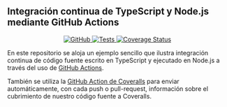 ## Integración continua de TypeScript y Node.js mediante GitHub Actions 

<p align="center">
    <a href="https://github.com/ULL-ESIT-INF-DSI-2021/github-actions-typescript-nodejs-ci/blob/master/LICENSE">
        <img alt="GitHub" src="https://img.shields.io/github/license/ULL-ESIT-INF-DSI-2021/github-actions-typescript-nodejs-ci">
    </a>
    <a href="https://github.com/ULL-ESIT-INF-DSI-2021/github-actions-typescript-nodejs-ci/actions/workflows/node.js.yml">
        <img alt="Tests" src="https://github.com/ULL-ESIT-INF-DSI-2021/github-actions-typescript-nodejs-ci/actions/workflows/node.js.yml/badge.svg?branch=main">
    </a>
    <a href="https://coveralls.io/github/ULL-ESIT-INF-DSI-2021/github-actions-typescript-nodejs-ci?branch=main">
        <img alt="Coverage Status" src='https://coveralls.io/repos/github/ULL-ESIT-INF-DSI-2021/github-actions-typescript-nodejs-ci/badge.svg?branch=main'/>
    </a>
</p>

En este repositorio se aloja un ejemplo sencillo que ilustra integración continua de código fuente escrito en TypeScript y
ejecutado en Node.js a través del uso de [GitHub Actions](https://docs.github.com/en/actions).

También se utiliza la [GitHub Action de Coveralls](https://github.com/coverallsapp/github-action) para enviar automáticamente,
con cada push o pull-request, información sobre el cubrimiento de nuestro código fuente a Coveralls.
